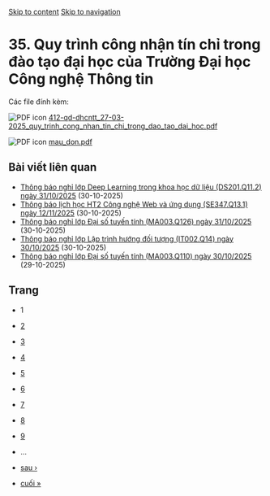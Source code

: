 [Skip to content](https://daa.uit.edu.vn/35-quy-trinh-cong-nhan-tin-chi-trong-dao-tao-dai-hoc-cua-truong-dai-hoc-cong-nghe-thong-tin#main)
 [Skip to navigation](https://daa.uit.edu.vn/35-quy-trinh-cong-nhan-tin-chi-trong-dao-tao-dai-hoc-cua-truong-dai-hoc-cong-nghe-thong-tin#main-nav)

35\. Quy trình công nhận tín chỉ trong đào tạo đại học của Trường Đại học Công nghệ Thông tin
=============================================================================================

Các file đính kèm: 

 ![PDF icon](https://daa.uit.edu.vn/modules/file/icons/application-pdf.png "application/pdf") [412-qd-dhcntt\_27-03-2025\_quy\_trinh\_cong\_nhan\_tin\_chi\_trong\_dao\_tao\_dai\_hoc.pdf](https://daa.uit.edu.vn/sites/daa/files/202503/412-qd-dhcntt_27-03-2025_quy_trinh_cong_nhan_tin_chi_trong_dao_tao_dai_hoc.pdf)

 ![PDF icon](https://daa.uit.edu.vn/modules/file/icons/application-pdf.png "application/pdf") [mau\_don.pdf](https://daa.uit.edu.vn/sites/daa/files/202503/mau_don.pdf)

Bài viết liên quan
------------------

*   [Thông báo nghỉ lớp Deep Learning trong khoa học dữ liệu (DS201.Q11.2) ngày 31/10/2025](https://daa.uit.edu.vn/node/36927)
     (30-10-2025)
*   [Thông báo lịch học HT2 Công nghệ Web và ứng dụng (SE347.Q13.1) ngày 12/11/2025](https://daa.uit.edu.vn/node/36926)
     (30-10-2025)
*   [Thông báo nghỉ lớp Đại số tuyến tính (MA003.Q126) ngày 31/10/2025](https://daa.uit.edu.vn/node/36925)
     (30-10-2025)
*   [Thông báo nghỉ lớp Lập trình hướng đối tượng (IT002.Q14) ngày 30/10/2025](https://daa.uit.edu.vn/node/36924)
     (30-10-2025)
*   [Thông báo nghỉ lớp Đại số tuyến tính (MA003.Q110) ngày 30/10/2025](https://daa.uit.edu.vn/node/36923)
     (29-10-2025)

Trang
-----

*   1
*   [2](https://daa.uit.edu.vn/35-quy-trinh-cong-nhan-tin-chi-trong-dao-tao-dai-hoc-cua-truong-dai-hoc-cong-nghe-thong-tin?page=1 "Đến trang 2")
    
*   [3](https://daa.uit.edu.vn/35-quy-trinh-cong-nhan-tin-chi-trong-dao-tao-dai-hoc-cua-truong-dai-hoc-cong-nghe-thong-tin?page=2 "Đến trang 3")
    
*   [4](https://daa.uit.edu.vn/35-quy-trinh-cong-nhan-tin-chi-trong-dao-tao-dai-hoc-cua-truong-dai-hoc-cong-nghe-thong-tin?page=3 "Đến trang 4")
    
*   [5](https://daa.uit.edu.vn/35-quy-trinh-cong-nhan-tin-chi-trong-dao-tao-dai-hoc-cua-truong-dai-hoc-cong-nghe-thong-tin?page=4 "Đến trang 5")
    
*   [6](https://daa.uit.edu.vn/35-quy-trinh-cong-nhan-tin-chi-trong-dao-tao-dai-hoc-cua-truong-dai-hoc-cong-nghe-thong-tin?page=5 "Đến trang 6")
    
*   [7](https://daa.uit.edu.vn/35-quy-trinh-cong-nhan-tin-chi-trong-dao-tao-dai-hoc-cua-truong-dai-hoc-cong-nghe-thong-tin?page=6 "Đến trang 7")
    
*   [8](https://daa.uit.edu.vn/35-quy-trinh-cong-nhan-tin-chi-trong-dao-tao-dai-hoc-cua-truong-dai-hoc-cong-nghe-thong-tin?page=7 "Đến trang 8")
    
*   [9](https://daa.uit.edu.vn/35-quy-trinh-cong-nhan-tin-chi-trong-dao-tao-dai-hoc-cua-truong-dai-hoc-cong-nghe-thong-tin?page=8 "Đến trang 9")
    
*   …
*   [sau ›](https://daa.uit.edu.vn/35-quy-trinh-cong-nhan-tin-chi-trong-dao-tao-dai-hoc-cua-truong-dai-hoc-cong-nghe-thong-tin?page=1 "Đến trang kế sau")
    
*   [cuối »](https://daa.uit.edu.vn/35-quy-trinh-cong-nhan-tin-chi-trong-dao-tao-dai-hoc-cua-truong-dai-hoc-cong-nghe-thong-tin?page=3871 "Đến trang cuối cùng")